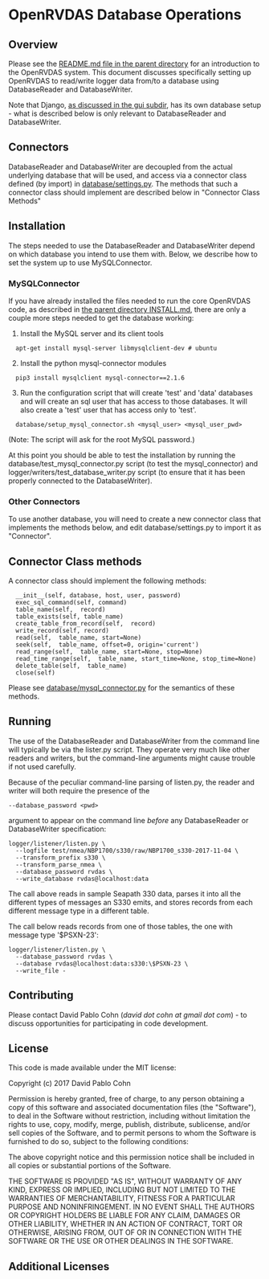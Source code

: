# OpenRVDAS Database Operations

## Overview

Please see the [README.md file in the parent directory](../README.md)
for an introduction to the OpenRVDAS system. This document discusses
specifically setting up OpenRVDAS to read/write logger data from/to
a database using DatabaseReader and DatabaseWriter.

Note that Django, [as discussed in the gui subdir](../gui/README.md),
has its own database setup - what is described below is only relevant
to DatabaseReader and DatabaseWriter.

## Connectors

DatabaseReader and DatabaseWriter are decoupled from the actual
underlying database that will be used, and access via a connector
class defined (by import) in [database/settings.py](settings.py).
The methods that such a connector class should implement are described
below in "Connector Class Methods"

## Installation

The steps needed to use the DatabaseReader and DatabaseWriter depend on
which database you intend to use them with. Below, we describe how to
set the system up to use MySQLConnector.

### MySQLConnector

If you have already installed the files needed to run the core
OpenRVDAS code, as described in [the parent directory
INSTALL.md](../INSTALL.md), there are only a couple more steps needed
to get the database working:

1. Install the MySQL server and its client tools
```
  apt-get install mysql-server libmysqlclient-dev # ubuntu
```
2. Install the python mysql-connector modules
```
  pip3 install mysqlclient mysql-connector==2.1.6
```
3. Run the configuration script that will create 'test' and 'data'
databases and will create an sql user that has access to those databases.
It will also create a 'test' user that has access only to 'test'.
```
  database/setup_mysql_connector.sh <mysql_user> <mysql_user_pwd>
```
(Note: The script will ask for the root MySQL password.)

At this point you should be able to test the installation by running the
database/test_mysql_connector.py script (to test the mysql_connector)
and logger/writers/test_database_writer.py script (to ensure that it has
been properly connected to the DatabaseWriter).

### Other Connectors

To use another database, you will need to create a new connector
class that implements the methods below, and edit database/settings.py
to import it as "Connector".

## Connector Class methods

A connector class should implement the following methods:
```
  __init__(self, database, host, user, password)
  exec_sql_command(self, command)
  table_name(self,  record)
  table_exists(self, table_name)
  create_table_from_record(self,  record)
  write_record(self, record)
  read(self,  table_name, start=None)
  seek(self,  table_name, offset=0, origin='current')
  read_range(self,  table_name, start=None, stop=None)
  read_time_range(self,  table_name, start_time=None, stop_time=None)
  delete_table(self,  table_name)
  close(self)
```
Please see [database/mysql_connector.py](mysql_connector.py) for the
semantics of these methods.

## Running

The use of the DatabaseReader and DatabaseWriter from the command line
will typically be via the lister.py script. They operate very much
like other readers and writers, but the command-line arguments might
cause trouble if not used carefully.

Because of the peculiar command-line parsing of listen.py, the reader
and writer will both require the presence of the
```
--database_password <pwd>
```
argument to appear on the command line *before* any DatabaseReader or
DatabaseWriter specification:
```
logger/listener/listen.py \
  --logfile test/nmea/NBP1700/s330/raw/NBP1700_s330-2017-11-04 \
  --transform_prefix s330 \
  --transform_parse_nmea \
  --database_password rvdas \
  --write_database rvdas@localhost:data
```
The call above reads in sample Seapath 330 data, parses it into all the
different types of messages an S330 emits, and stores records from each
different message type in a different table.

The call below reads records from one of those tables, the one with
message type '$PSXN-23':
```
logger/listener/listen.py \
  --database_password rvdas \
  --database rvdas@localhost:data:s330:\$PSXN-23 \
  --write_file -
```

## Contributing

Please contact David Pablo Cohn (*david dot cohn at gmail dot com*) - to discuss
opportunities for participating in code development.

## License

This code is made available under the MIT license:

Copyright (c) 2017 David Pablo Cohn

Permission is hereby granted, free of charge, to any person obtaining a copy
of this software and associated documentation files (the "Software"), to deal
in the Software without restriction, including without limitation the rights
to use, copy, modify, merge, publish, distribute, sublicense, and/or sell
copies of the Software, and to permit persons to whom the Software is
furnished to do so, subject to the following conditions:

The above copyright notice and this permission notice shall be included in all
copies or substantial portions of the Software.

THE SOFTWARE IS PROVIDED "AS IS", WITHOUT WARRANTY OF ANY KIND, EXPRESS OR
IMPLIED, INCLUDING BUT NOT LIMITED TO THE WARRANTIES OF MERCHANTABILITY,
FITNESS FOR A PARTICULAR PURPOSE AND NONINFRINGEMENT. IN NO EVENT SHALL THE
AUTHORS OR COPYRIGHT HOLDERS BE LIABLE FOR ANY CLAIM, DAMAGES OR OTHER
LIABILITY, WHETHER IN AN ACTION OF CONTRACT, TORT OR OTHERWISE, ARISING FROM,
OUT OF OR IN CONNECTION WITH THE SOFTWARE OR THE USE OR OTHER DEALINGS IN THE
SOFTWARE.

## Additional Licenses
